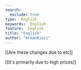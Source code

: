 ```yaml
---
search:
  exclude: true
type:  English
keywords:  English
feature:  English
title: "English"
author: "ArmanRiazi"
---
```


[[Are these changes due to etc]]

[[It's primarily due to high prices]]